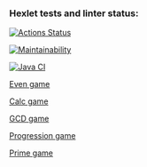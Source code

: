 ### Hexlet tests and linter status:
[![Actions Status](https://github.com/wassermanum/java-project-lvl1/workflows/hexlet-check/badge.svg)](https://github.com/wassermanum/java-project-lvl1/actions)

[![Maintainability](https://api.codeclimate.com/v1/badges/7f2163f9ae7564f966f2/maintainability)](https://codeclimate.com/github/wassermanum/java-project-lvl1/maintainability)

[![Java CI](https://github.com/wassermanum/java-project-lvl1/actions/workflows/build.yaml/badge.svg)](https://github.com/wassermanum/java-project-lvl1/actions/workflows/build.yaml)

[Even game](https://asciinema.org/a/o6n4li0uhnceUBM7l5KbOSXcY)

[Calc game](https://asciinema.org/a/MU6F4azTj3oO70W7Gu3OUgc4W)

[GCD game](https://asciinema.org/a/41s4qeAP0QRjk26ddA8TkrEVl)

[Progression game](https://asciinema.org/a/5WLUpGLmrDKpQID81dv8vX4ZQ)

[Prime game](https://asciinema.org/a/wGIeULMOvhdtO8AsMUFwDVfES)

